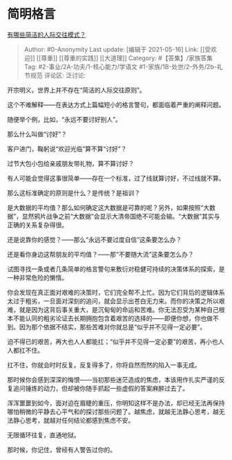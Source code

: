 # 简明格言
[有哪些简洁的人际交往模式？](https://www.zhihu.com/question/293390085/answer/726784502)

> Author: #0-Anonymity
> Last update: [编辑于 2021-05-16]
> Link: [[受欢迎]] [[尊重]] [[尊重的实践]] [[大道理]]
> Category: #【答集】/家族答集
> Tag: #2-事业/2A-功夫/1-核心能力/学语文 #1-家族/1B-处世/2-外务/2b-礼节规范
> 评论区:
> 泛讨论:

开宗明义，世界上并不存在“简洁的人际交往原则”。

这个不难解释——在表达方式上篇幅短小的格言警句，都面临着严重的阐释问题。

随便举个例，比如，“永远不要讨好别人”。

那么什么叫做“讨好”？

客户进门，鞠躬说“欢迎光临”算不算“讨好”？

过节大包小包给亲戚朋友带礼物，算不算讨好？

有人可能会觉得这事很简单——存在一个标准，过了线就算讨好，不过线就不算。

那么这标准确定的原则是什么？是传统？是祖训？

是大数据的平均值？那么如何确定这大数据是可靠的呢？另外，如果按照“大数据”，显然鸦片战争之前“大数据”会显示大清帝国绝不可能会输。“大数据”其实与正确的关系复杂得很。

还是说靠你的感觉？——那么“永远不要过度自信”这条要怎么办？

还是看你身边这帮朋友的平均值？——那“不要随大流”这条要怎么办？

试图寻找一条或者几条简单的格言警句来敷衍对稳健可持续的决策体系的探索，是一种非常危险的懒惰。

你会发现在真正面对艰难的决策时，它们完全帮不上忙。因为它们背后的逻辑体系太过于粗劣，一旦面对深刻的追问，就会显示出苍白无力来。而你的决策之所以艰难，就是因为这背后事关重大，是沉甸甸的命运和苦难。你无法忍受为某种自己根本不能认同的粗劣论证去长期拥抱包含着艰苦的选择的——即便你想，你也做不到。因为那个依据不结实，那些苦难对你就总是“似乎并不见得一定必要”。

迫不得已的艰苦，再大也人人都能扛；“似乎并不见得一定必要”的艰苦，再小也人人都扛不住。

扛不住，你就会时时反复。反复得多了，你将自然而然的陷入一事无成。

那时候你会感到深深的悔恨——当初那些迷茫造成的焦虑，本该用作扎实严谨的反复追问锤炼的动力，但却被你随手抓起一些虚假的答案麻醉过去了。

浑浑噩噩到如今，面对迫在眉睫的重压，你明知这样不是办法，却已经无法再保持哪怕稍微的平静去心平气和的探讨那些问题了。越焦虑，就越无法静心思考，越无法静心思考，就越对任何结论都感到焦虑不安。

无限循环往复，直通地狱。

那时候，你记住，曾经有人警告过你的。
